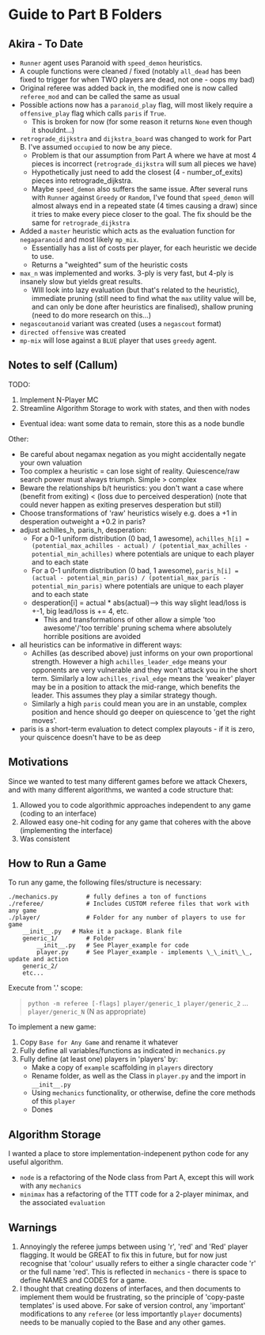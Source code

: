 # Guide to Part B Folders
## Akira - To Date
- `Runner` agent uses Paranoid with `speed_demon` heuristics.
- A couple functions were cleaned / fixed (notably `all_dead` has been fixed to trigger for when TWO players are dead, not one - oops my bad)
- Original referee was added back in, the modified one is now called `referee_mod` and can be called the same as usual
- Possible actions now has a `paranoid_play` flag, will most likely require a `offensive_play` flag which calls `paris` if `True`.
  - This is broken for now (for some reason it returns `None` even though it shouldnt...)
- `retrograde_dijkstra` and `dijkstra_board` was changed to work for Part B. I've assumed `occupied` to now be any piece.
  - Problem is that our assumption from Part A where we have at most 4 pieces is incorrect (`retrograde_dijkstra` will sum all pieces we have)
  - Hypothetically just need to add the closest (4 - number_of_exits) pieces into retrograde_dijkstra.
  - Maybe `speed_demon` also suffers the same issue. After several runs with `Runner` against `Greedy` or `Random`, I've found that `speed_demon` will almost always end in a repeated state (4 times causing a draw) since it tries to make every piece closer to the goal. The fix should be the same for `retrograde_dijkstra`
- Added a `master` heuristic which acts as the evaluation function for `negaparanoid` and most likely `mp_mix`.
  - Essentially has a list of costs per player, for each heuristic we decide to use.
  - Returns a "weighted" sum of the heuristic costs
- `max_n` was implemented and works. 3-ply is very fast, but 4-ply is insanely slow but yields great results. 
  - WIll look into lazy evaluation (but that's related to the heuristic), immediate pruning (still need to find what the `max` utility value will be, and can only be done after heuristics are finalised), shallow pruning (need to do more research on this...)
- `negascoutanoid` variant was created (uses a `negascout` format)
- `directed offensive` was created
- `mp-mix` will lose against a `BLUE` player that uses `greedy` agent.

## Notes to self (Callum)
TODO:
1. Implement N-Player MC
2. Streamline Algorithm Storage to work with states, and then with nodes
  - Eventual idea: want some data to remain, store this as a node bundle

Other:
- Be careful about negamax negation as you might accidentally negate your own valuation
- Too complex a heuristic = can lose sight of reality. Quiescence/raw search power must always triumph. Simple > complex
- Beware the relationships b/t heuristics: you don't want a case where (benefit from exiting) < (loss due to perceived desperation) (note that could never happen as exiting preserves desperation but still)
- Choose transformations of 'raw' heuristics wisely e.g. does a +1 in desperation outweight a +0.2 in paris?
- adjust achilles_h, paris_h, desperation:
    - For a 0-1 uniform distribution (0 bad, 1 awesome), `achilles_h[i] = (potential_max_achilles - actual) / (potential_max_achilles - potential_min_achilles)` where potentials are unique to each player and to each state
    - For a 0-1 uniform distribution (0 bad, 1 awesome), `paris_h[i] = (actual - potential_min_paris) / (potential_max_paris - potential_min_paris)` where potentials are unique to each player and to each state
    - desperation[i] = actual * abs(actual)--> this way slight lead/loss is +-1, big lead/loss is += 4, etc.
        - This and transformations of other allow a simple 'too awesome'/'too terrible' pruning schema where absolutely horrible positions are avoided
- all heuristics can be informative in different ways:
    - Achilles (as described above) just informs on your own proportional strength. However a high `achilles_leader_edge` means your opponents are very vulnerable and they won't attack you in the short term. Similarly a low `achilles_rival_edge` means the 'weaker' player may be in a position to attack the mid-range, which benefits the leader. This assumes they play a similar strategy though.
    - Similarly a high `paris` could mean you are in an unstable, complex position and hence should go deeper on quiescence to 'get the right moves'.
- paris is a short-term evaluation to detect complex playouts - if it is zero, your quiscence doesn't have to be as deep

## Motivations
Since we wanted to test many different games before we attack Chexers,
and with many different algorithms, we wanted a code structure that:
1. Allowed you to code algorithmic approaches independent to any game (coding to an interface)
2. Allowed easy one-hit coding for any game that coheres with the above (implementing the interface)
3. Was consistent

## How to Run a Game
To run any game, the following files/structure is necessary:

```pseudocode
./mechanics.py        # fully defines a ton of functions
./referee/            # Includes CUSTOM referee files that work with any game
./player/             # Folder for any number of players to use for game
    __init__.py   # Make it a package. Blank file
    generic_1/        # Folder
        __init__.py   # See Player_example for code
        player.py     # See Player_example - implements \_\_init\_\_, update and action
    generic_2/
    etc...
```

Execute from '.' scope:

> `python -m referee [-flags] player/generic_1 player/generic_2` ... `player/generic_N` (N as appropriate)

To implement a new game:
1. Copy `Base for Any Game` and rename it whatever
2. Fully define all variables/functions as indicated in `mechanics.py`
3. Fully define (at least one) players in 'players' by:
    - Make a copy of `example` scaffolding in `players` directory
    - Rename folder, as well as the Class in `player.py` and the import in `__init__.py`
    - Using `mechanics` functionality, or otherwise, define the core methods of this `player`
    - Dones

## Algorithm Storage
I wanted a place to store implementation-indepenent python code for any useful algorithm.
- `node` is a refactoring of the Node class from Part A, except this will work with any `mechanics`
- `minimax` has a refactoring of the TTT code for a 2-player minimax, and the associated `evaluation`

## Warnings
1. Annoyingly the referee jumps between using 'r', 'red' and 'Red' player flagging. It would be GREAT to fix this in future, but for now just recognise that 'colour' usually refers to either a single character code 'r' or the full name 'red'. This is reflected in `mechanics` - there is space to define NAMES and CODES for a game.
2. I thought that creating dozens of interfaces, and then documents to implement them would be frustrating, so the principle of 'copy-paste templates' is used above. For sake of version control, any 'important' modifications to any `referee` (or less importantly `player` documents) needs to be manually copied to the Base and any other games.
